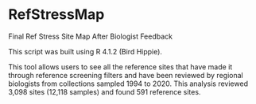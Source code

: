 # RefStressMap
Final Ref Stress Site Map After Biologist Feedback

This script was built using R 4.1.2 (Bird Hippie). 

This tool allows users to see all the reference sites that have made it through reference screening filters
and have been reviewed by regional biologists from collections sampled 1994 to 2020. This analysis reviewed
3,098 sites (12,118 samples) and found 591 reference sites.
